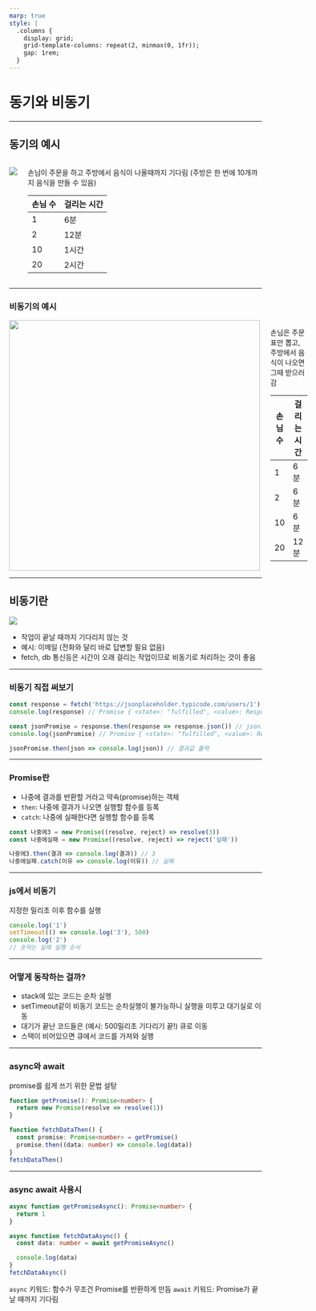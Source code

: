 ```yaml
---
marp: true
style: |
  .columns {
    display: grid;
    grid-template-columns: repeat(2, minmax(0, 1fr));
    gap: 1rem;
  }
---
```


# 동기와 비동기

---

## 동기의 예시

<div class="columns">
<div>

![](https://easyflow.tech/storage/2021/05/Queue-Management-1.jpg)

</div>
<div>

손님이 주문을 하고 주방에서 음식이 나올때까지 기다림
(주방은 한 번에 10개까지 음식을 만들 수 있음)

| 손님 수 | 걸리는 시간 |
| ------- | ----------- |
| 1       | 6분         |
| 2       | 12분        |
| 10      | 1시간       |
| 20      | 2시간       |

</div>
</div>

---

### 비동기의 예시

<div class="columns">
<div>
<img src="https://mblogthumb-phinf.pstatic.net/MjAxODA4MjNfMTQ0/MDAxNTM0OTgzMjkyNjYz.VZwqwtcLLfwT8Jcsq7zMuWn__LNm3GiWlmgrc8dR7i4g.Ino6dj--ERG4SdR30LwTF2Wmv89czEoYh0FHdy7C4SQg.JPEG.superluckyme/%ED%94%8C%EB%9F%AC%EC%8A%A4%EC%B9%9C%EA%B5%AC_%EC%BF%A0%ED%8F%B0%EB%B0%9B%EC%95%84_%EC%84%9D%EC%B4%8C_%EB%B2%84%EA%B1%B0%ED%82%B9%EC%97%90%EC%84%9C_%EB%A8%B9%EC%9D%80_%EB%B0%B8%EB%9F%B0%EC%8A%A4%EC%B9%98%ED%82%A8%EB%B2%84%EA%B1%B0_%EC%84%B8%ED%8A%B8__9.jpg?type=w800" width="500" />
</div>
<div>

손님은 주문표만 뽑고, 주방에서 음식이 나오면 그때 받으러 감

| 손님 수 | 걸리는 시간 |
| ------- | ----------- |
| 1       | 6분         |
| 2       | 6분         |
| 10      | 6분         |
| 20      | 12분        |

</div>
</div>

---

## 비동기란

![](https://miro.medium.com/v2/format:webp/1*V5syja2casc0gCuu9zKV5g.png)

- 작업이 끝날 때까지 기다리지 않는 것
- 예시: 이메일 (전화와 달리 바로 답변할 필요 없음)
- fetch, db 통신등은 시간이 오래 걸리는 작업이므로 비동기로 처리하는 것이 좋음
<!--
https://developer.mozilla.org/ko/docs/Glossary/aSynchronous
https://developer.mozilla.org/ko/docs/Learn/JavaScript/Asynchronous
-->

---

### 비동기 직접 써보기

```ts
const response = fetch('https://jsonplaceholder.typicode.com/users/1') // 서버에서 데이터 가져오기
console.log(response) // Promise { <state>: "fulfilled", <value>: Response }

const jsonPromise = response.then(response => response.json()) // json으로 변환
console.log(jsonPromise) // Promise { <state>: "fulfilled", <value>: Response }

jsonPromise.then(json => console.log(json)) // 결과값 출력
```

---

### Promise란

- 나중에 결과를 반환할 거라고 약속(promise)하는 객체
- `then`: 나중에 결과가 나오면 실행할 함수를 등록
- `catch`: 나중에 실패한다면 실행할 함수를 등록

```ts
const 나중에3 = new Promise((resolve, reject) => resolve(3))
const 나중에실패 = new Promise((resolve, reject) => reject('실패'))

나중에3.then(결과 => console.log(결과)) // 3
나중에실패.catch(이유 => console.log(이유)) // 실패
```

---

### js에서 비동기

지정한 밀리초 이후 함수를 실행

```ts
console.log('1')
setTimeout(() => console.log('3'), 500)
console.log('2')
// 숫자는 실제 실행 순서
```

---

### 어떻게 동작하는 걸까?

- stack에 있는 코드는 순차 실행
- setTimeout같이 비동기 코드는 순차실행이 불가능하니 실행을 미루고 대기실로 이동
- 대기가 끝난 코드들은 (예시: 500밀리초 기다리기 끝!) 큐로 이동
- 스택이 비어있으면 큐에서 코드를 가져와 실행

<!-- 참고: https://youtu.be/v67LloZ1ieI?t=244 -->

---

### async와 await

promise를 쉽게 쓰기 위한 문법 설탕

```ts
function getPromise(): Promise<number> {
  return new Promise(resolve => resolve(1))
}

function fetchDataThen() {
  const promise: Promise<number> = getPromise()
  promise.then((data: number) => console.log(data))
}
fetchDataThen()
```

---

### async await 사용시

```ts
async function getPromiseAsync(): Promise<number> {
  return 1
}

async function fetchDataAsync() {
  const data: number = await getPromiseAsync()

  console.log(data)
}
fetchDataAsync()
```

`async` 키워드: 함수가 무조건 Promise를 반환하게 만듬
`await` 키워드: Promise가 끝날 때까지 기다림

<!--
https://ko.javascript.info/async-await
 -->
